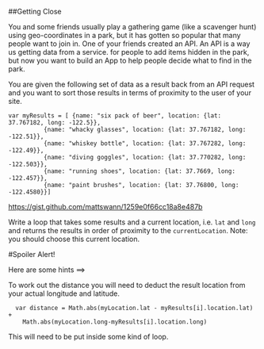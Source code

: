 ##Getting Close

You and some friends usually play a gathering game (like a scavenger hunt) using geo-coordinates in a park, but it has gotten so popular that many people want to join in. One of your friends created an API. An API is a way us getting data from a service. for people to add items hidden in the park, but now you want to build an App to help people decide what to find in the park.

 You are given the following set of data as a result back from an API request and you want to sort those results in terms of proximity to the user of your site.

```
var myResults = [ {name: "six pack of beer", location: {lat: 37.767182, long: -122.5}},
          {name: "whacky glasses", location: {lat: 37.767182, long: -122.51}},
          {name: "whiskey bottle", location: {lat: 37.767282, long: -122.49}},
          {name: "diving goggles", location: {lat: 37.770282, long: -122.503}},
          {name: "running shoes", location: {lat: 37.7669, long: -122.457}},
          {name: "paint brushes", location: {lat: 37.76800, long: -122.4580}}]
```

https://gist.github.com/mattswann/1259e0f66cc18a8e487b


Write a loop that takes some results and a current location, i.e. `lat` and `long` and returns the results in order of proximity to the `currentLocation`. Note: you should choose this current location.

#Spoiler Alert!

Here are some hints ==>

To work out the distance you will need to deduct the result location from your actual longitude and latitude.

```
  var distance = Math.abs(myLocation.lat - myResults[i].location.lat) +
    Math.abs(myLocation.long-myResults[i].location.long)
```

This will need to be put inside some kind of loop.